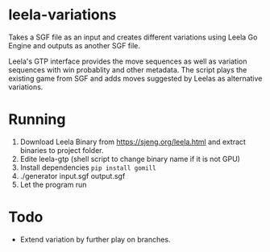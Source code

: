 # leela-variations

Takes a SGF file as an input and creates different variations using Leela Go Engine and
outputs as another SGF file.

Leela's GTP interface provides the move sequences as well as variation sequences with win
probablity and other metadata. The script plays the existing game from SGF and adds moves
suggested by Leelas as alternative variations.


# Running
1. Download Leela Binary from https://sjeng.org/leela.html and extract binaries to project folder.
2. Edite leela-gtp (shell script to change binary name if it is not GPU)
2. Install dependencies `pip install gomill`
3. ./generator input.sgf output.sgf
4. Let the program run


# Todo
- Extend variation by further play on branches.